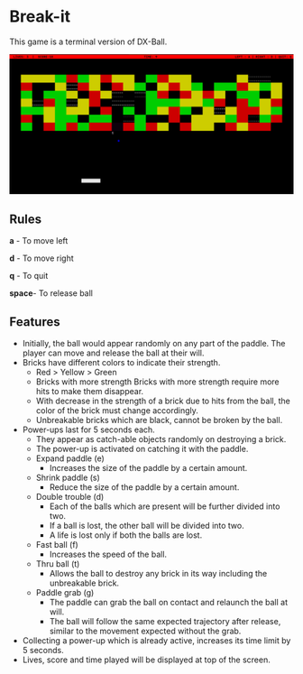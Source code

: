 # Break-it

This game is a terminal version of DX-Ball. 

![game play](./game.png)

## Rules

**a** - To move left

**d** - To move right

**q** - To quit

**space**- To release ball

## Features

* Initially, the ball would appear randomly on any part of the paddle. The player can move and release the
ball at their will.
* Bricks have different colors to indicate their strength.
    * Red > Yellow > Green
  * Bricks with more strength Bricks with more strength require more hits to make them disappear.
  * With decrease in the strength of a brick due to hits from the ball, the color of the brick must change
  accordingly.
  * Unbreakable bricks which are black, cannot be broken by the ball.
* Power-ups last for 5 seconds each.
  * They appear as catch-able objects randomly on destroying a brick.
  * The power-up is activated on catching it with the paddle.
  * Expand paddle (e)
    * Increases the size of the paddle by a certain amount.
  * Shrink paddle (s)
    * Reduce the size of the paddle by a certain amount.
  * Double trouble (d)
    * Each of the balls which are present will be further divided into two.
    * If a ball is lost, the other ball will be divided into two.
    * A life is lost only if both the balls are lost.
  * Fast ball (f)
    * Increases the speed of the ball.
  * Thru ball (t)
    * Allows the ball to destroy any brick in its way including the unbreakable brick.
  * Paddle grab (g)
    * The paddle can grab the ball on contact and relaunch the ball at will.
    * The ball will follow the same expected trajectory after release, similar to the movement expected without the grab.
* Collecting a power-up which is already active, increases its time limit by 5 seconds.
* Lives, score and time played will be displayed at top of the screen.
